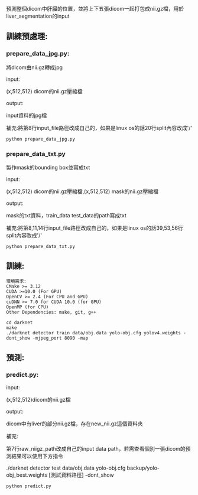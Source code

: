 預測整個dicom中肝臟的位置，並將上下五張dicom一起打包成nii.gz檔，用於liver_segmentation的input

## 訓練預處理:
### prepare_data_jpg.py:

將dicom由nii.gz轉成jpg

input:

(x,512,512) dicom的nii.gz壓縮檔

output:
    
input資料的jpg檔

補充:將第8行input_file路徑改成自己的，如果是linux os的話20行split內容改成'/'

    python prepare_data_jpg.py 

### prepare_data_txt.py
    
製作mask的bounding box並寫成txt

input:
    
(x,512,512) dicom的nii.gz壓縮檔,(x,512,512) mask的nii.gz壓縮檔

output:

mask的txt資料，train_data test_data的path寫成txt

補充:將第8,11,14行input_file路徑改成自己的，如果是linux os的話39,53,56行split內容改成'/'

    python prepare_data_txt.py 

## 訓練:

    環境需求:
    CMake >= 3.12
    CUDA >=10.0 (For GPU)
    OpenCV >= 2.4 (For CPU and GPU)
    cuDNN >= 7.0 for CUDA 10.0 (for GPU)
    OpenMP (for CPU)
    Other Dependencies: make, git, g++

    cd darknet
    make
    ./darknet detector train data/obj.data yolo-obj.cfg yolov4.weights -dont_show -mjpeg_port 8090 -map

## 預測:

### predict.py:

input:

(x,512,512)dicom的nii.gz檔

output:

dicom中有liver的部分nii.gz檔，存在new_nii.gz這個資料夾

補充:

第7行raw_niigz_path改成自己的input data path，若需查看個別一張dicom的預測結果可以使用下方指令

./darknet detector test data/obj.data yolo-obj.cfg backup/yolo-obj_best.weights [測試資料路徑] -dont_show

    python predict.py

